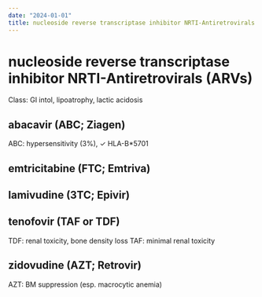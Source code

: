 ```yaml
---
date: "2024-01-01"
title: nucleoside reverse transcriptase inhibitor NRTI-Antiretrovirals  ARVs 
---
```


# nucleoside reverse transcriptase inhibitor NRTI-Antiretrovirals (ARVs)


Class: GI intol, lipoatrophy, lactic acidosis

## abacavir (ABC; Ziagen)
ABC: hypersensitivity (3%), ✓ HLA-B*5701
## emtricitabine (FTC; Emtriva)
## lamivudine (3TC; Epivir)
## tenofovir (TAF or TDF)
TDF: renal toxicity, bone density loss
TAF: minimal renal toxicity
## zidovudine (AZT; Retrovir)
AZT: BM suppression (esp. macrocytic anemia)
